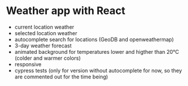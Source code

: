 # Weather app with React
- current location weather
- selected location weather
- autocomplete search for locations (GeoDB and openweathermap)
- 3-day weather forecast
- animated background for temperatures lower and higther than 20°C (colder and warmer colors)
- responsive
- cypress tests (only for version without autocomplete for now, so they are commented out for the time being)
